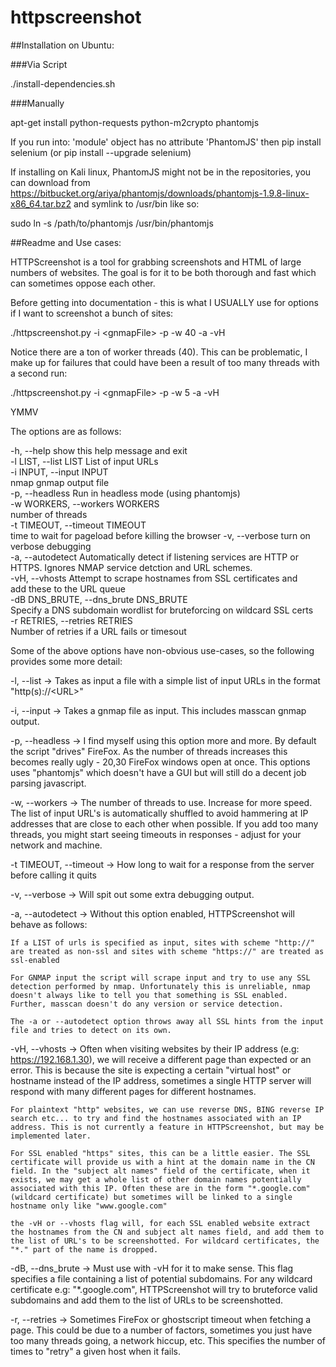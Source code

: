 # httpscreenshot

##Installation on Ubuntu:

###Via Script

./install-dependencies.sh

###Manually

apt-get install python-requests python-m2crypto phantomjs

If you run into: 'module' object has no attribute 'PhantomJS'
then pip install selenium (or pip install --upgrade selenium)


If installing on Kali linux, PhantomJS might not be in the repositories, you can download from https://bitbucket.org/ariya/phantomjs/downloads/phantomjs-1.9.8-linux-x86_64.tar.bz2 and symlink to /usr/bin like so:

sudo ln -s /path/to/phantomjs /usr/bin/phantomjs

##Readme and Use cases:

HTTPScreenshot is a tool for grabbing screenshots and HTML of large numbers of websites. The goal is for it to be both thorough and fast which can sometimes oppose each other.

Before getting into documentation - this is what I USUALLY use for options if I want to screenshot a bunch of sites:

  ./httpscreenshot.py -i \<gnmapFile\> -p -w 40 -a -vH

Notice there are a ton of worker threads (40). This can be problematic, I make up for failures that could have been a result of too many threads with a second run:

  ./httpscreenshot.py -i \<gnmapFile\> -p -w 5 -a -vH

YMMV

The options are as follows:

  -h, --help            show this help message and exit   
  -l LIST, --list LIST  List of input URLs   
  -i INPUT, --input INPUT   
                        nmap gnmap output file   
  -p, --headless        Run in headless mode (using phantomjs)   
  -w WORKERS, --workers WORKERS   
                        number of threads   
  -t TIMEOUT, --timeout TIMEOUT   
                        time to wait for pageload before killing the browser
  -v, --verbose         turn on verbose debugging   
  -a, --autodetect      Automatically detect if listening services are HTTP or
                        HTTPS. Ignores NMAP service detction and URL schemes.     
  -vH, --vhosts         Attempt to scrape hostnames from SSL certificates and  
                        add these to the URL queue   
  -dB DNS_BRUTE, --dns_brute DNS_BRUTE     
                        Specify a DNS subdomain wordlist for bruteforcing on 
                        wildcard SSL certs   
  -r RETRIES, --retries RETRIES   
                        Number of retries if a URL fails or timesout   

Some of the above options have non-obvious use-cases, so the following provides some more detail:

-l, --list -> Takes as input a file with a simple list of input URLs in the format "http(s)://\<URL\>"

-i, --input -> Takes a gnmap file as input. This includes masscan gnmap output.

-p, --headless -> I find myself using this option more and more. By default the script "drives" FireFox. As the number of threads increases this becomes really ugly - 20,30 FireFox windows open at once. This options uses "phantomjs" which doesn't have a GUI but will still do a decent job parsing javascript.

-w, --workers -> The number of threads to use. Increase for more speed. The list of input URL's is automatically shuffled to avoid hammering at IP addresses that are close to each other when possible. If you add too many threads, you might start seeing timeouts in responses - adjust for your network and machine.

-t TIMEOUT, --timeout -> How long to wait for a response from the server before calling it quits

-v, --verbose -> Will spit out some extra debugging output.

-a, --autodetect -> Without this option enabled, HTTPScreenshot will behave as follows:
    
    If a LIST of urls is specified as input, sites with scheme "http://" are treated as non-ssl and sites with scheme "https://" are treated as ssl-enabled

    For GNMAP input the script will scrape input and try to use any SSL detection performed by nmap. Unfortunately this is unreliable, nmap doesn't always like to tell you that something is SSL enabled. Further, masscan doesn't do any version or service detection.

    The -a or --autodetect option throws away all SSL hints from the input file and tries to detect on its own.

-vH, --vhosts -> Often when visiting websites by their IP address (e.g: https://192.168.1.30), we will receive a different page than expected or an error. This is because the site is expecting a certain "virtual host" or hostname instead of the IP address, sometimes a single HTTP server will respond with many different pages for different hostnames.

    For plaintext "http" websites, we can use reverse DNS, BING reverse IP search etc... to try and find the hostnames associated with an IP address. This is not currently a feature in HTTPScreenshot, but may be implemented later.

    For SSL enabled "https" sites, this can be a little easier. The SSL certificate will provide us with a hint at the domain name in the CN field. In the "subject alt names" field of the certificate, when it exists, we may get a whole list of other domain names potentially associated with this IP. Often these are in the form "*.google.com" (wildcard certificate) but sometimes will be linked to a single hostname only like "www.google.com"

    the -vH or --vhosts flag will, for each SSL enabled website extract the hostnames from the CN and subject alt names field, and add them to the list of URL's to be screenshotted. For wildcard certificates, the "*." part of the name is dropped.

-dB, --dns_brute -> Must use with -vH for it to make sense. This flag specifies a file containing a list of potential subdomains. For any wildcard certificate e.g: "*.google.com", HTTPScreenshot will try to bruteforce valid subdomains and add them to the list of URLs to be screenshotted.

-r, --retries -> Sometimes FireFox or ghostscript timeout when fetching a page. This could be due to a number of factors, sometimes you just have too many threads going, a network hiccup, etc. This specifies the number of times to "retry" a given host when it fails.



